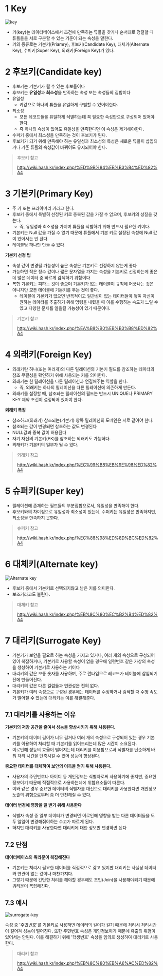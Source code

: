 # 1 Key

![key](./images/key.png)

* 키(key)는 데이터베이스에서 조건에 만족하는 튜플을 찾거나 순서대로 정렬할 때 튜플들을 서로 구분할 수 있는 기준이 되는 속성을 말한다. 
* 키의 종류로는 기본키(Priamry), 후보키(Candidate Key), 대체키(Alternate Key), 수퍼키(Super Key), 외래키(Foreign Key)가 있다.



# 2 후보키(Candidate key)

* 후보키는 기본키가 될 수 있는 후보들이다
* 후보키는 **유일성**과 **최소성**을 만족하는 속성 또는 속성들의 집합이다
* 유일성
  * 키값으로 하나의 튜플을 유일하게 구별할 수 있어야한다.
* 최소성 
  * 모든 레코드들을 유일하게 식별하는데 꼭 필요한 속성만으로 구성되어 있어야 한다.
  * 즉 하나의 속성이 없어도 유일성을 만족한다면 이 속성은 제거해야한다.
* 수퍼키 중에서 최소성을 만족하는 것이 후보키가 된다.
* 후보키가 되기 위해 만족해야 하는 유일성과 최소성의 특성은 새로운 튜플이 삽입되거나 기존 튜플의 속성값이 바뀌어도 유지되어야 한다.

> 후보키 참고
>
> http://wiki.hash.kr/index.php/%ED%9B%84%EB%B3%B4%ED%82%A4

# 3 기본키(Primary Key)

* 주 키 또는 프라이머리 키라고 한다.
* 후보키 중에서 특별히 선정된 키로 중복된 값을 가질 수 없으며, 후보키의 성질을 갖는다. 
  * 즉, 유일성과 최소성을 가지며 튜플을 식별하기 위해 반드시 필요한 키이다. 
* 기본키는 Null 값을 가질 수 없기 때문에 튜플에서 기본 키로 설정된 속성에 Null 값이 있어서는 안 된다.
* 테이블당 하나만 만들 수 있다



**기본키 선정 팁**

* 속성 값이 변경될 가능성이 높은 속성은 기본키로 선정하지 않는게 좋다
* 가능하면 작은 정수 값이나 짧은 문자열을 가지는 속성을 기본키로 선정하는게 좋은데 많은 데이터 중 빠르게 검색하기 위함이다
* 복합 기본키는 피하는 것이 좋으며 기본키가 없는 테이블이 규칙에 어긋나는 것은 아니지만 모든 테이블에 기본키를 두는 것이 좋다. 
  * 테이블에 기본키가 없으면 반복적이고 일관성이 없는 데이터들이 쌓여 자신이 원하는 데이터를 추출하기 위해 명령을 내렸을 때 이를 수행하는 속도가 느릴 수 있고 다양한 문제를 일을킬 가능성이 있기 때문이다. 

> 기본키 참고
>
> http://wiki.hash.kr/index.php/%EA%B8%B0%EB%B3%B8%ED%82%A4



# 4 외래키(Foreign Key)

* 외래키란 하나(또는 여러개)의 다른 릴레이션의 기본키 필드를 참조하는 데이터의 참조 무결성을 확인하기 위해 사용되는 키를 의미한다.
* 외래키는 한 릴레이션을 다른 릴레이션과 연결해주는 역할을 한다.
  * 즉, 외래키는 하나의 릴레이션을 다른 릴레이션에 의존하게 만든다.
* 외래키를 설정할 때, 참조되는 릴레이션의 필드는 반드시 UNIQUE나 PRIMARY KEY 제약 조건이 설정되어 있어야 한다.



**외래키 특징**

* 참조하고(외래키) 참조되는(기본키) 양쪽 릴레이션의 도메인은 서로 같아야 한다.
* 참조되는 값이 변경되면 참조하는 값도 변경된다
* NULL값과 중복 값이 허용된다
* 자기 자신의 기본키(PK)를 참조하는 외래키도 가능하다. 
* 외래키가 기본키의 일부가 될 수 있다.

> 외래키 참고
>
> http://wiki.hash.kr/index.php/%EC%99%B8%EB%9E%98%ED%82%A4



# 5 슈퍼키(Super key)

* 릴레이션에 존재하는 필드들의 부분집합으로서, 유일성을 만족해야 한다.
* 후보키와의 차이점으로 유일성과 최소성이 있는데, 수퍼키는 유일성은 만족하지만, 최소성을 만족하지 못한다.

> 슈퍼키 참고
>
> http://wiki.hash.kr/index.php/%EC%88%98%ED%8D%BC%ED%82%A4



# 6 대체키(Alternate key)

![Alternate key](./images/alternate-key.png)

* 후보키 중에서 기본키로 선택되지않고 남은 키를 의미한다. 
* 보조키라고도 불린다.

> 대체키 참고
>
> http://wiki.hash.kr/index.php/%EB%8C%80%EC%B2%B4%ED%82%A4



# 7 대리키(Surrogate Key)

* 기본키가 보안을 필요로 하는 속성을 가지고 있거나, 여러 개의 속성으로 구성되어 있어 복잡하거나, 기본키로 사용할 속성이 없을 경우에 일련번호 같은 가상의 속성을 생성하여 기본키로 사용하는 키이다
* 대리키의 값은 보통 숫자를 사용하며, 주로 런타임으로 레코드가 테이블에 삽입되기 전에 만들어진다. 
* 대리키의 값은 다른 컬럼들과 연관성은 전혀 없다.
* 기본키가 여러 속성으로 구성된 경우에는 데이터를 수정하거나 검색할 때 수행 속도가 떨어질 수 있는데 대리키는 이를 해결해준다.



## 7.1 대리키를 사용하는 이유

**기본키의 저장 공간을 줄여서 성능을 향상시키기 위해 사용된다.** 

* 기본키의 데이터 길이가 너무 길거나 여러 개의 속성으로 구성되어 있는 경우 기본키를 이용하여 처리할 때 기본키를 읽어드리는데 많은 시간이 소요된다.
* 이로인해 성능의 효율이 떨어지는데 대리키를 이용함으로써 식별자를 단순하게 바꿔 처리 시간을 단축시킬 수 있어 성능이 향상된다.

**중요한 데이터를 대체하여 보안의 이득을 얻기 위해 사용된다.** 

* 사용자의 주민번호나 아이디 등 개인정보는 식별자로써 사용하기에 좋지만, 중요한 정보이기 때문에 직접적으로 사용하는데에 위험요소들이 따른다. 
* 이와 같은 경우 중요한 데이터의 식별자를 대신으로 대리키를 사용한다면 개인정보 노출의 위험으로부터 좀 더 안전해질 수 있다. 

**데이터 변경에 영향을 덜 받기 위해 사용한다**

* 식별자 속성 중 일부 데이터가 변경되면 이로인해 영향을 받는 다른 데이터들을 모두 일일이 변경해줘야하는 수고가 따르게 된다. 
* 하지만 대리키를 사용한다면 대리키에 대한 정보만 변경하면 된다



## 7.2 단점

**데이터베이스의 쿼리문이 복잡해진다**

* 기본키는 처리시 필요한 데이터를 직접적으로 갖고 있지만 대리키는 사실상 데이터와 연관이 없는 값이나 마찬가지다. 
* 그렇기 때문에 간단한 처리를 해야할 경우에도 조인(Join)을 사용해야되기 때문에 쿼리문이 복잡해진다.



## 7.3 예시

![surrogate-key](./images/surrogate-key.png)

속성 중 '주민번호'를 기본키로 사용하면 데이터의 길이가 길기 때문에 처리시 처리시간이 길어져 성능이 떨어진다. 또한 주민번호 속성은 개인정보이기 때문에 유출의 위험이 있어서는 안된다. 이를 해결하기 위해 '학생번호' 속성을 임의로 생성하여 대리키로 사용한다.

> 대리키 참고
>
> http://wiki.hash.kr/index.php/%EB%8C%80%EB%A6%AC%ED%82%A4